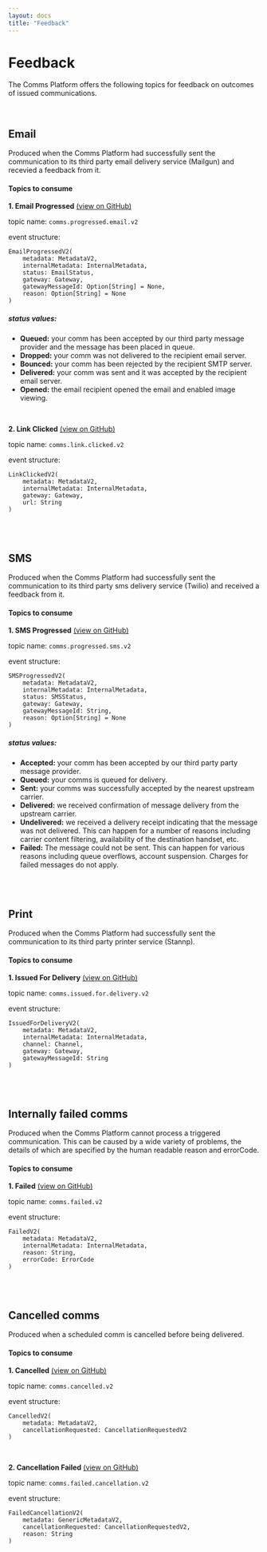 ```yaml
---
layout: docs
title: "Feedback"
---
```


# Feedback

The Comms Platform offers the following topics for feedback on outcomes of issued communications.

<br>

## Email
Produced when the Comms Platform had successfully sent the communication to its third party email delivery service (Mailgun) and recevied a feedback from it.

#### Topics to consume

**1. Email Progressed** [(view on GitHub)](https://github.com/ovotech/comms-kafka-messages/blob/master/modules/core/src/main/scala/com/ovoenergy/comms/model/email/EmailProgressedV2.scala)

topic name: ```comms.progressed.email.v2```

event structure: 

```
EmailProgressedV2(
    metadata: MetadataV2,
    internalMetadata: InternalMetadata,
    status: EmailStatus,
    gateway: Gateway,
    gatewayMessageId: Option[String] = None,
    reason: Option[String] = None
)
```


##### status values:
- **Queued:** your comm has been accepted by our third party message provider and the message has been placed in queue.
- **Dropped:** your comm was not delivered to the recipient email server.
- **Bounced:** your comm has been rejected by the recipient SMTP server.
- **Delivered:** your comm was sent and it was accepted by the recipient email server.
- **Opened:** the email recipient opened the email and enabled image viewing.

<br>

**2. Link Clicked** [(view on GitHub)](https://github.com/ovotech/comms-kafka-messages/blob/master/modules/core/src/main/scala/com/ovoenergy/comms/model/LinkClickedV2.scala)

topic name: ```comms.link.clicked.v2```

event structure:
```
LinkClickedV2(
    metadata: MetadataV2,
    internalMetadata: InternalMetadata,
    gateway: Gateway,
    url: String
)
```

<br><br>
## SMS
Produced when the Comms Platform had successfully sent the communication to its third party sms delivery service (Twilio) and received a feedback from it.

#### Topics to consume

**1. SMS Progressed** [(view on GitHub)](https://github.com/ovotech/comms-kafka-messages/blob/master/modules/core/src/main/scala/com/ovoenergy/comms/model/sms/SMSProgressedV2.scala)

topic name: ```comms.progressed.sms.v2```

event structure: 

```
SMSProgressedV2(
    metadata: MetadataV2,
    internalMetadata: InternalMetadata,
    status: SMSStatus,
    gateway: Gateway,
    gatewayMessageId: String,
    reason: Option[String] = None
)
```

##### status values: 
- **Accepted:** your comm has been accepted by our third party party message provider.
- **Queued:** your comms is queued for delivery.
- **Sent:** your comms was successfully accepted by the nearest upstream carrier.
- **Delivered:** we received confirmation of message delivery from the upstream carrier.
- **Undelivered:** we received a delivery receipt indicating that the message was not delivered. This can happen for a number of reasons including carrier content filtering, availability of the destination handset, etc.
- **Failed:** The message could not be sent. This can happen for various reasons including queue overflows, account suspension. Charges for failed messages do not apply.

<br><br>
## Print
Produced when the Comms Platform had successfully sent the communication to its third party printer service (Stannp).

#### Topics to consume

**1. Issued For Delivery** [(view on GitHub)](https://github.com/ovotech/comms-kafka-messages/blob/master/modules/core/src/main/scala/com/ovoenergy/comms/model/IssuedForDeliveryV2.scala)

topic name: ```comms.issued.for.delivery.v2```

event structure: 

```
IssuedForDeliveryV2(
    metadata: MetadataV2,
    internalMetadata: InternalMetadata,
    channel: Channel,
    gateway: Gateway,
    gatewayMessageId: String
) 
```
<br><br>
## Internally failed comms

Produced when the Comms Platform cannot process a triggered communication. This can be caused by a wide variety of problems, the details of which are specified by the human readable reason and errorCode.

#### Topics to consume

**1. Failed** [(view on GitHub)](https://github.com/ovotech/comms-kafka-messages/blob/master/modules/core/src/main/scala/com/ovoenergy/comms/model/FailedV2.scala)

topic name: ```comms.failed.v2``` 

event structure: 
   
```
FailedV2(
    metadata: MetadataV2,
    internalMetadata: InternalMetadata,
    reason: String,
    errorCode: ErrorCode
)
```
<br><br>
## Cancelled comms

Produced when a scheduled comm is cancelled before being delivered.

#### Topics to consume

**1. Cancelled** [(view on GitHub)](https://github.com/ovotech/comms-kafka-messages/blob/master/modules/core/src/main/scala/com/ovoenergy/comms/model/CancelledV2.scala)

topic name: ```comms.cancelled.v2```

event structure:

```
CancelledV2(
    metadata: MetadataV2,
    cancellationRequested: CancellationRequestedV2
)
```
<br>

**2. Cancellation Failed** [(view on GitHub)](https://github.com/ovotech/comms-kafka-messages/blob/master/modules/core/src/main/scala/com/ovoenergy/comms/model/FailedCancellationV2.scala)

topic name: ```comms.failed.cancellation.v2```

event structure:

```
FailedCancellationV2(
    metadata: GenericMetadataV2,
    cancellationRequested: CancellationRequestedV2,
    reason: String
)
```